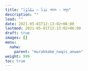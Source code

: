 ```yaml
---
title: "عَدَدٌ – مَعْدُوْدٌ আদাদ - মাদুদ"
description: ""
lead: ""
date: 2021-05-01T12:13:02+06:00
lastmod: 2021-05-01T12:13:02+06:00
draft: true
images: []
menu: 
  nahw:
    parent: "murakkabe_naqis_anwan"
weight: 999
toc: true
---
```



